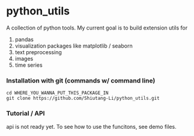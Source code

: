 # python_utils
A collection of python tools. My current goal is to build extension utils for  

1. pandas  
2. visualization packages like matplotlib / seaborn
3. text preprocessing  
4. images  
5. time series  

### Installation with git (commands w/ command line)

```
cd WHERE_YOU_WANNA_PUT_THIS_PACKAGE_IN 
git clone https://github.com/Shiutang-Li/python_utils.git
```

### Tutorial / API

api is not ready yet. To see how to use the funcitons, see demo files.

